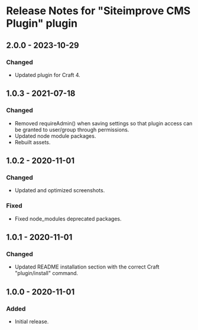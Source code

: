 # Release Notes for "Siteimprove CMS Plugin" plugin

## 2.0.0 - 2023-10-29

### Changed

- Updated plugin for Craft 4.

## 1.0.3 - 2021-07-18

### Changed

- Removed requireAdmin() when saving settings so that plugin access can be granted to user/group through permissions.
- Updated node module packages.
- Rebuilt assets.

## 1.0.2 - 2020-11-01

### Changed

- Updated and optimized screenshots.

### Fixed

- Fixed node_modules deprecated packages.

## 1.0.1 - 2020-11-01

### Changed

- Updated README installation section with the correct Craft "plugin/install" command.

## 1.0.0 - 2020-11-01

### Added

- Initial release.
